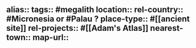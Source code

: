 alias::
tags:: #megalith
location::
rel-country:: #Micronesia or #Palau ?
place-type:: #[[ancient site]] rel-projects:: #[[Adam's Atlas]]
nearest-town::
map-url::
-
